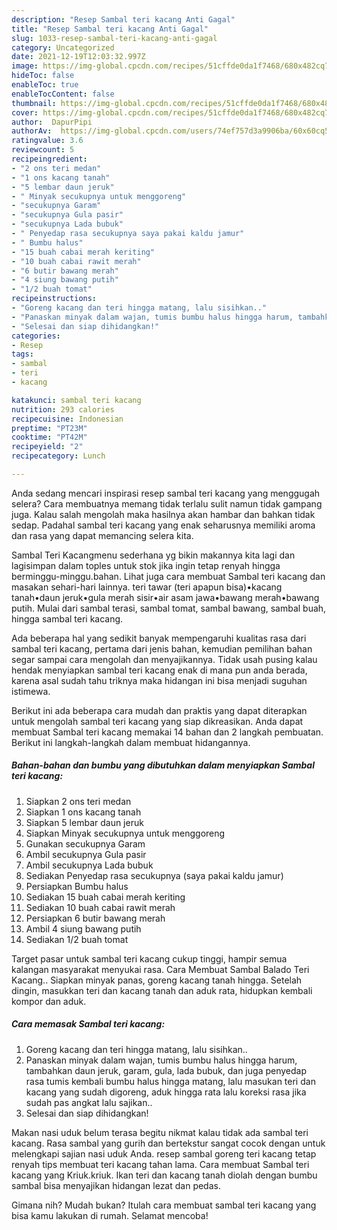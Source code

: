```yaml
---
description: "Resep Sambal teri kacang Anti Gagal"
title: "Resep Sambal teri kacang Anti Gagal"
slug: 1033-resep-sambal-teri-kacang-anti-gagal
category: Uncategorized
date: 2021-12-19T12:03:32.997Z
image: https://img-global.cpcdn.com/recipes/51cffde0da1f7468/680x482cq70/sambal-teri-kacang-foto-resep-utama.jpg
hideToc: false
enableToc: true
enableTocContent: false
thumbnail: https://img-global.cpcdn.com/recipes/51cffde0da1f7468/680x482cq70/sambal-teri-kacang-foto-resep-utama.jpg
cover: https://img-global.cpcdn.com/recipes/51cffde0da1f7468/680x482cq70/sambal-teri-kacang-foto-resep-utama.jpg
author:  DapurPipi
authorAv:  https://img-global.cpcdn.com/users/74ef757d3a9906ba/60x60cq50/avatar.jpg
ratingvalue: 3.6
reviewcount: 5
recipeingredient:
- "2 ons teri medan"
- "1 ons kacang tanah"
- "5 lembar daun jeruk"
- " Minyak secukupnya untuk menggoreng"
- "secukupnya Garam"
- "secukupnya Gula pasir"
- "secukupnya Lada bubuk"
- " Penyedap rasa secukupnya saya pakai kaldu jamur"
- " Bumbu halus"
- "15 buah cabai merah keriting"
- "10 buah cabai rawit merah"
- "6 butir bawang merah"
- "4 siung bawang putih"
- "1/2 buah tomat"
recipeinstructions:
- "Goreng kacang dan teri hingga matang, lalu sisihkan.."
- "Panaskan minyak dalam wajan, tumis bumbu halus hingga harum, tambahkan daun jeruk, garam, gula, lada bubuk, dan juga penyedap rasa tumis kembali bumbu halus hingga matang, lalu masukan teri dan kacang yang sudah digoreng, aduk hingga rata lalu koreksi rasa jika sudah pas angkat lalu sajikan.."
- "Selesai dan siap dihidangkan!"
categories:
- Resep
tags:
- sambal
- teri
- kacang

katakunci: sambal teri kacang 
nutrition: 293 calories
recipecuisine: Indonesian
preptime: "PT23M"
cooktime: "PT42M"
recipeyield: "2"
recipecategory: Lunch

---
```



Anda sedang mencari inspirasi resep sambal teri kacang yang menggugah selera? Cara membuatnya memang tidak terlalu sulit namun tidak gampang juga. Kalau salah mengolah maka hasilnya akan hambar dan bahkan tidak sedap. Padahal sambal teri kacang yang enak seharusnya memiliki aroma dan rasa yang dapat memancing selera kita.


Sambal Teri Kacangmenu sederhana yg bikin makannya kita lagi dan lagisimpan dalam toples untuk stok jika ingin tetap renyah hingga berminggu-minggu.bahan. Lihat juga cara membuat Sambal teri kacang dan masakan sehari-hari lainnya. teri tawar (teri apapun bisa)•kacang tanah•daun jeruk•gula merah sisir•air asam jawa•bawang merah•bawang putih. Mulai dari sambal terasi, sambal tomat, sambal bawang, sambal buah, hingga sambal teri kacang.

Ada beberapa hal yang sedikit banyak mempengaruhi kualitas rasa dari sambal teri kacang, pertama dari jenis bahan, kemudian pemilihan bahan segar sampai cara mengolah dan menyajikannya. Tidak usah pusing kalau hendak menyiapkan sambal teri kacang enak di mana pun anda berada, karena asal sudah tahu triknya maka hidangan ini bisa menjadi suguhan istimewa.


Berikut ini ada beberapa cara mudah dan praktis yang dapat diterapkan untuk mengolah sambal teri kacang yang siap dikreasikan. Anda dapat membuat Sambal teri kacang memakai 14 bahan dan 2 langkah pembuatan. Berikut ini langkah-langkah dalam membuat hidangannya.

<!--inarticleads1-->

##### Bahan-bahan dan bumbu yang dibutuhkan dalam menyiapkan Sambal teri kacang:

1. Siapkan 2 ons teri medan
1. Siapkan 1 ons kacang tanah
1. Siapkan 5 lembar daun jeruk
1. Siapkan  Minyak secukupnya untuk menggoreng
1. Gunakan secukupnya Garam
1. Ambil secukupnya Gula pasir
1. Ambil secukupnya Lada bubuk
1. Sediakan  Penyedap rasa secukupnya (saya pakai kaldu jamur)
1. Persiapkan  Bumbu halus
1. Sediakan 15 buah cabai merah keriting
1. Sediakan 10 buah cabai rawit merah
1. Persiapkan 6 butir bawang merah
1. Ambil 4 siung bawang putih
1. Sediakan 1/2 buah tomat


Target pasar untuk sambal teri kacang cukup tinggi, hampir semua kalangan masyarakat menyukai rasa. Cara Membuat Sambal Balado Teri Kacang.. Siapkan minyak panas, goreng kacang tanah hingga. Setelah dingin, masukkan teri dan kacang tanah dan aduk rata, hidupkan kembali kompor dan aduk. 

<!--inarticleads2-->

##### Cara memasak Sambal teri kacang:

1. Goreng kacang dan teri hingga matang, lalu sisihkan..
1. Panaskan minyak dalam wajan, tumis bumbu halus hingga harum, tambahkan daun jeruk, garam, gula, lada bubuk, dan juga penyedap rasa tumis kembali bumbu halus hingga matang, lalu masukan teri dan kacang yang sudah digoreng, aduk hingga rata lalu koreksi rasa jika sudah pas angkat lalu sajikan..
1. Selesai dan siap dihidangkan!

Makan nasi uduk belum terasa begitu nikmat kalau tidak ada sambal teri kacang. Rasa sambal yang gurih dan bertekstur sangat cocok dengan untuk melengkapi sajian nasi uduk Anda. resep sambal goreng teri kacang tetap renyah tips membuat teri kacang tahan lama. Cara membuat Sambal teri kacang yang Kriuk.kriuk. Ikan teri dan kacang tanah diolah dengan bumbu sambal bisa menyajikan hidangan lezat dan pedas. 

Gimana nih? Mudah bukan? Itulah cara membuat sambal teri kacang yang bisa kamu lakukan di rumah. Selamat mencoba!
